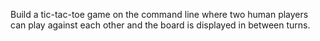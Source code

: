 Build a tic-tac-toe game on the command line where two human players can play against each other and the board is displayed in between turns.